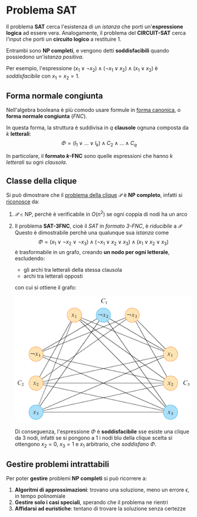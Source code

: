 # Problema SAT

Il problema **SAT** cerca l'esistenza di un _istanza_ che porti un'**espressione logica** ad essere vera.
Analogamente, il problema del **CIRCUIT-SAT** cerca l'input che porti un **circuito logico** a restituire $1$.

Entrambi sono **NP completi**, e vengono detti **soddisfacibili** quando possiedono un'_istanza positiva_.

Per esempio, l'espressione $(x_1 \lor \neg x_2) \land (\neg x_1 \lor x_2) \land (x_1 \lor x_2)$ è _soddisfacibile_ con $x_1 = x_2 = 1$.

## Forma normale congiunta

Nell'algebra booleana è più comodo usare formule in [forma canonica](../../../ct0615-1/02/01/README.md), o **forma normale congiunta** (_FNC_).

In questa forma, la struttura è suddivisa in $q$ **clausole** ognuna composta da $k$ **letterali**:
$$
\Phi = (l_1 \lor ... \lor l_k) \land C_2 \land ... \land C_q
$$

In particolare, il **formato $k$-FNC** sono quelle espressioni che hanno $k$ _letterali_ su ogni _clausola_.

## Classe della clique

Si può dimostrare che il [problema della clique](../../03/README.md#problema-della-clique-massima) $\mathscr{P}$ è **NP completo**, infatti si [riconosce](../01/README.md#classe-np-c) da:
1. $\mathscr{P} \in \mathrm{NP}$, perchè è verificabile in $O(n^2)$ se ogni coppia di nodi ha un arco
2. Il problema **SAT-3FNC**, cioè il _SAT_ in _formato $3$-FNC_, è _riducibile_ a $\mathscr{P}$ \
	Questo è dimostrabile perchè una qualunque sua _istanza_ come
	$$
	\Phi = (x_1 \lor \neg x_2 \lor \neg x_3) \land (\neg x_1 \lor x_2 \lor x_3) \land (x_1 \lor x_2 \lor x_3)
	$$
	è trasformabile in un grafo, creando **un nodo per ogni letterale**, escludendo:
	- gli archi tra letterali della stessa clausola
	- archi tra letterali opposti

	con cui si ottiene il grafo:

	![Grafo originato dall'espressione SAT-3FNC](assets/01.png)

	Di conseguenza, l'espressione $\Phi$ è **soddisfacibile** sse esiste una clique da $3$ nodi, infatti se si pongono a $1$ i nodi blu della clique scelta si ottengono $x_2 = 0$, $x_3 = 1$ e $x_1$ arbitrario, che _soddisfano_ $\Phi$.

## Gestire problemi intrattabili

Per poter **gestire** problemi **NP completi** si può ricorrere a:
1. **Algoritmi di approssimazioni**: trovano una soluzione, meno un errore $\epsilon$, in tempo polinomiale
2. **Gestire solo i casi speciali**, sperando che il problema ne rientri
3. **Affidarsi ad euristiche**: tentano di trovare la soluzione senza certezze
